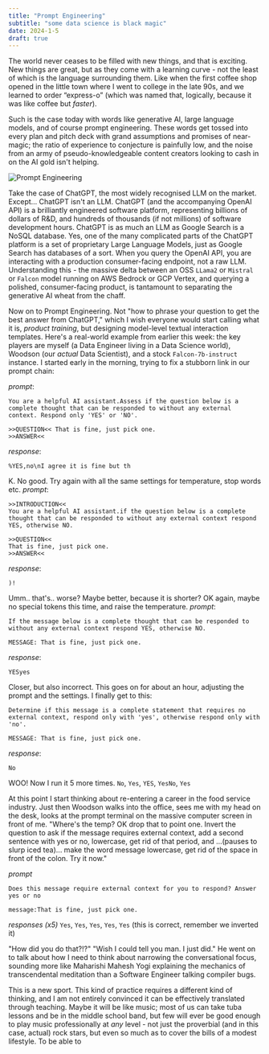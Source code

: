 ```yaml
---
title: "Prompt Engineering"
subtitle: "some data science is black magic"
date: 2024-1-5
draft: true
---
```

The world never ceases to be filled with new things, and that is exciting. New things are great, but as they come with a learning curve - not the least of which is the language surrounding them. Like when the first coffee shop opened in the little town where I went to college in the late 90s, and we learned to order “express-o” (which was named that, logically, because it was like coffee but _faster_).  

Such is the case today with words like generative AI, large language models, and of course prompt engineering. These words get tossed into every plan and pitch deck with grand assumptions and promises of near-magic; the ratio of experience to conjecture is painfully low, and the noise from an army of pseudo-knowledgeable content creators looking to cash in on the AI gold isn't helping. 

![Prompt Engineering](https://i.kym-cdn.com/entries/icons/original/000/010/692/You_Keep_Using_That_Word_meme_banner.jpg)

Take the case of ChatGPT, the most widely recognised LLM on the market. Except... ChatGPT isn't an LLM. ChatGPT (and the accompanying OpenAI API) is a brilliantly engineered software platform, representing billions of dollars of R&D, and hundreds of thousands (if not millions) of software development hours. ChatGPT is as much an LLM as Google Search is a NoSQL database. Yes, one of the many complicated parts of the ChatGPT platform is a set of proprietary Large Language Models, just as Google Search has databases of a sort. When you query the OpenAI API, you are interacting with a production consumer-facing endpoint, not a raw LLM. Understanding this - the massive delta between an OSS `LLama2` or `Mistral` or `Falcon` model running on AWS Bedrock or GCP Vertex, and querying a polished, consumer-facing product, is tantamount to separating the generative AI wheat from the chaff.

Now on to Prompt Engineering. Not "how to phrase your question to get the best answer from ChatGPT," which I wish everyone would start calling what it is, _product training_, but designing model-level textual interaction templates. Here's a real-world example from earlier this week: the key players are myself (a Data Engineer living in a Data Science world), Woodson (our _actual_ Data Scientist), and a stock `Falcon-7b-instruct` instance. I started early in the morning, trying to fix a stubborn link in our prompt chain:

_prompt_:
```
You are a helpful AI assistant.Assess if the question below is a complete thought that can be responded to without any external context. Respond only 'YES' or 'NO'.

>>QUESTION<< That is fine, just pick one.
>>ANSWER<<
```
_response_:
```
%YES,no\nI agree it is fine but th
```
K. No good. Try again with all the same settings for temperature, stop words etc.
_prompt_:
```
>>INTRODUCTION<<
You are a helpful AI assistant.if the question below is a complete thought that can be responded to without any external context respond YES, otherwise NO.

>>QUESTION<< 
That is fine, just pick one.
>>ANSWER<<
```
_response_:
```
)!
```
Umm.. that's.. worse? Maybe better, because it is shorter? OK again, maybe no special tokens this time, and raise the temperature. 
_prompt_:
```
If the message below is a complete thought that can be responded to without any external context respond YES, otherwise NO.

MESSAGE: That is fine, just pick one.
```
_response_:
```
YESyes
```
Closer, but also incorrect. 
This goes on for about an hour, adjusting the prompt and the settings. I finally get to this: 
```
Determine if this message is a complete statement that requires no external context, respond only with 'yes', otherwise respond only with 'no'.

MESSAGE: That is fine, just pick one.
```
_response_:
```
No
```
WOO! Now I run it 5 more times.
`No`, `Yes`, `YES`, `YesNo`, `Yes`

At this point I start thinking about re-entering a career in the food service industry. Just then Woodson walks into the office, sees me with my head on the desk, looks at the prompt terminal on the massive computer screen in front of me.
"Where's the temp? OK drop that to point one. Invert the question to ask if the message requires external context, add a second sentence with yes or no, lowercase, get rid of that period, and ...(pauses to slurp iced tea)... make the word message lowercase, get rid of the space in front of the colon. Try it now."

_prompt_
```
Does this message require external context for you to respond? Answer yes or no

message:That is fine, just pick one.
```
_responses (x5)_
`Yes`, `Yes`, `Yes`, `Yes`, `Yes` (this is correct, remember we inverted it)

"How did you do that?!?"
"Wish I could tell you man. I just did."
He went on to talk about how I need to think about narrowing the conversational focus, sounding more like Maharishi Mahesh Yogi explaining the mechanics of transcendental meditation than a Software Engineer talking compiler bugs.

This is a new sport. This kind of practice requires a different kind of thinking, and I am not entirely convinced it can be effectively translated through teaching. Maybe it will be like music; most of us can take tuba lessons and be in the middle school band, but few will ever be good enough to play music professionally at _any_ level - not just the proverbial (and in this case, actual) rock stars, but even so much as to cover the bills of a modest lifestyle. To be able to  

<!--stackedit_data:
eyJoaXN0b3J5IjpbLTE3ODYzOTk3NTksNTkzMjgxNTU4LDEwOT
k5NjQ2MDZdfQ==
-->
